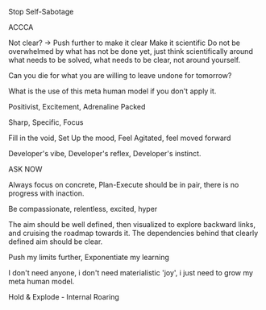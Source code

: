 Stop Self-Sabotage

ACCCA

Not clear? -> Push further to make it clear
Make it scientific
Do not be overwhelmed by what has not be done yet, just think scientifically around what needs to be solved, what needs to be clear, not around yourself.

Can you die for what you are willing to leave undone for tomorrow?

What is the use of this meta human model if you don't apply it.

Positivist, Excitement, Adrenaline Packed

Sharp, Specific, Focus

Fill in the void, Set Up the mood, Feel Agitated, feel moved forward

Developer's vibe, Developer's reflex, Developer's instinct.

ASK NOW

Always focus on concrete, Plan-Execute should be in pair, there is no progress with inaction.

Be compassionate, relentless, excited, hyper

The aim should be well defined, then visualized to explore backward links, and cruising the roadmap towards it. The dependencies behind that clearly defined aim should be clear.

Push my limits further, Exponentiate my learning

I don't need anyone, i don't need materialistic 'joy', i just need to grow my meta human model.

Hold & Explode - Internal Roaring

